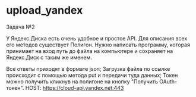# upload_yandex
Задача №2

У Яндекс.Диска есть очень удобное и простое API. Для описания всех его методов существует Полигон. Нужно написать программу, которая принимает на вход путь до файла на компьютере и сохраняет на Яндекс.Диск с таким же именем.

Все ответы приходят в формате json;
Загрузка файла по ссылке происходит с помощью метода put и передачи туда данных;
Токен можно получить кликнув на полигоне на кнопку "Получить OAuth-токен".
HOST: https://cloud-api.yandex.net:443
